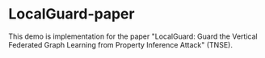 # LocalGuard-paper
This demo is implementation for the paper "LocalGuard: Guard the Vertical Federated Graph Learning from Property Inference Attack" (TNSE).
